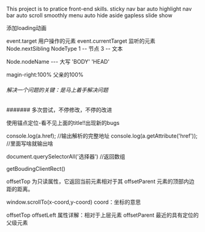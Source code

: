 This project is to pratice front-end skills. 
sticky nav bar
auto highlight nav bar
auto scroll smoothly
menu
auto hide aside
gapless slide show

添加loading动画

event.target 用户操作的元素
event.currentTarget 监听的元素
Node.nextSibling
NodeType 
1  -- 节点
3  -- 文本

Node.nodeName --- 大写 'BODY' 'HEAD'

magin-right:100% 父亲的100%

###### 解决一个问题的关键：是马上着手解决问题
####### 多次尝试，不停修改，不停的改进

<!-- CSS是没有完美的，所以你必须不断去完善 -->
使用锚点定位-看不见上面的title!!出现新的bugs


console.log(a.href); //输出解析的完整地址
console.log(a.getAttribute('href')); //里面写啥就输出啥

document.querySelectorAll('选择器') //返回数组

getBoudingClientRect()

offsetTop 
        为只读属性，它返回当前元素相对于其 offsetParent 元素的顶部内边距的距离。

<!-- window.scrollTo(x,y) 起始点都是左上角 -->
window.scrollTo(x-coord,y-coord)
coord：坐标的意思

offsetTop offsetLeft 属性详解：相对于上层元素
offsetParent 最近的具有定位的父级元素